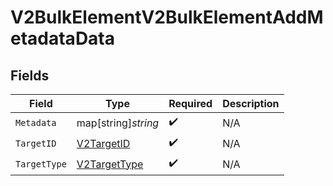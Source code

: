 # V2BulkElementV2BulkElementAddMetadataData


## Fields

| Field                                               | Type                                                | Required                                            | Description                                         |
| --------------------------------------------------- | --------------------------------------------------- | --------------------------------------------------- | --------------------------------------------------- |
| `Metadata`                                          | map[string]*string*                                 | :heavy_check_mark:                                  | N/A                                                 |
| `TargetID`                                          | [V2TargetID](../../models/shared/v2targetid.md)     | :heavy_check_mark:                                  | N/A                                                 |
| `TargetType`                                        | [V2TargetType](../../models/shared/v2targettype.md) | :heavy_check_mark:                                  | N/A                                                 |